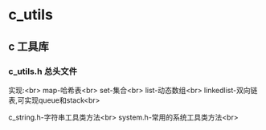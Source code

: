 # c_utils

## c 工具库

### c_utils.h   总头文件
实现:\<br>
map-哈希表\<br>
set-集合\<br>
list-动态数组\<br>
linkedlist-双向链表,可实现queue和stack\<br>

c_string.h-字符串工具类方法\<br>
system.h-常用的系统工具类方法\<br>
